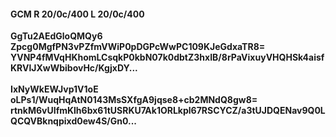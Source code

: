 #### GCM R 20/0c/400 L 20/0c/400
**GgTu2AEdGloQMQy6**<br/>**Zpcg0MgfPN3vPZfmVWiP0pDGPcWwPC109KJeGdxaTR8=**<br/>**YVNP4fMVqHKhomLCsqkP0kbN07k0dbtZ3hxIB/8rPaVixuyVHQHSk4aisfKRVlJXwWbibovHc/KgjxDY...**<br/><br/>
**IxNyWkEWJvp1V1oE**<br/>**oLPs1/WuqHqAtN0143MsSXfgA9jqse8+cb2MNdQ8gw8=**<br/>**rtnkM6vUIfmKlh6bx61tUSRKU7Ak1ORLkpl67RSCYCZ/a3tUJDQENav9Q0LQCQVBknqpixd0ew4S/Gn0...**